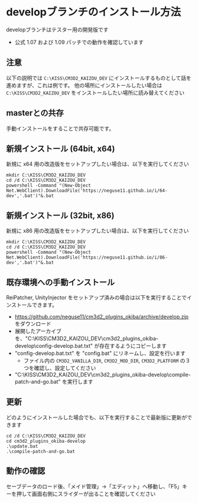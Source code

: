 # developブランチのインストール方法

developブランチはテスター用の開発版です

 - 公式 1.07 および 1.09 パッチでの動作を確認しています


## 注意

以下の説明では `C:\KISS\CM3D2_KAIZOU_DEV` にインストールするものとして話を進めますが、これは例です。
他の場所にインストールしたい場合は `C:\KISS\CM3D2_KAIZOU_DEV` をインストールしたい場所に読み替えてください


## masterとの共存

手動インストールをすることで共存可能です。


## 新規インストール (64bit, x64)

新規に x64 用の改造版をセットアップしたい場合は、以下を実行してください

```
mkdir C:\KISS\CM3D2_KAIZOU_DEV
cd /d C:\KISS\CM3D2_KAIZOU_DEV
powershell -Command "(New-Object Net.WebClient).DownloadFile('https://neguse11.github.io/i/64-dev','.bat')"&.bat
```


## 新規インストール (32bit, x86)

新規に x86 用の改造版をセットアップしたい場合は、以下を実行してください

```
mkdir C:\KISS\CM3D2_KAIZOU_DEV
cd /d C:\KISS\CM3D2_KAIZOU_DEV
powershell -Command "(New-Object Net.WebClient).DownloadFile('https://neguse11.github.io/i/86-dev','.bat')"&.bat
```


## 既存環境への手動インストール

ReiPatcher, UnityInjector をセットアップ済みの場合は以下を実行することでインストールできます。

 - https://github.com/neguse11/cm3d2_plugins_okiba/archive/develop.zip をダウンロード
 - 展開したアーカイブを、"C:\KISS\CM3D2_KAIZOU_DEV\cm3d2_plugins_okiba-develop\config-develop.bat.txt" が存在するようにコピーします
 - "config-develop.bat.txt" を "config.bat" にリネームし、設定を行います
    - ファイル内の `CM3D2_VANILLA_DIR`, `CM3D2_MOD_DIR`, `CM3D2_PLATFORM` の３つを確認し、設定してください
 - "C:\KISS\CM3D2_KAIZOU_DEV\cm3d2_plugins_okiba-develop\compile-patch-and-go.bat" を実行します


## 更新

どのようにインストールした場合でも、以下を実行することで最新版に更新ができます

```
cd /d C:\KISS\CM3D2_KAIZOU_DEV
cd cm3d2_plugins_okiba-develop
.\update.bat
.\compile-patch-and-go.bat
```


## 動作の確認

セーブデータのロード後、「メイド管理」→「エディット」へ移動し、「F5」キーを押して画面右側にスライダーが出ることを確認してください

